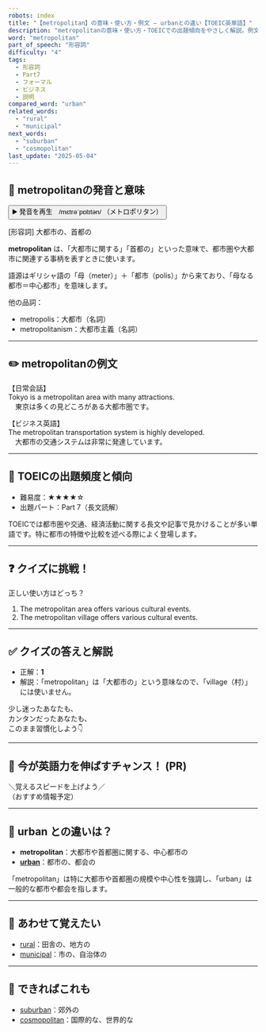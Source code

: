 ```yaml
---
robots: index
title: "【metropolitan】の意味・使い方・例文 ― urbanとの違い【TOEIC英単語】"
description: "metropolitanの意味・使い方・TOEICでの出題傾向をやさしく解説。例文・クイズ付きでurbanとの違いもわかりやすく学べます。"
word: "metropolitan"
part_of_speech: "形容詞"
difficulty: "4"
tags:
  - 形容詞
  - Part7
  - フォーマル
  - ビジネス
  - 説明
compared_word: "urban"
related_words:
  - "rural"
  - "municipal"
next_words:
  - "suburban"
  - "cosmopolitan"
last_update: "2025-05-04"
---
```


## 🔰 metropolitanの発音と意味

<button class="play-audio" onclick="playTTS('metropolitan')">
  <span class="play-audio-main">
    ▶️ 発音を再生　/mɛtrəˈpɒlɪtən/
  </span>
  <span class="play-audio-sub">
    （メトロポリタン）
  </span>
</button>

[形容詞] 大都市の、首都の

**metropolitan** は、「大都市に関する」「首都の」といった意味で、都市圏や大都市に関連する事柄を表すときに使います。

語源はギリシャ語の「母（meter）」＋「都市（polis）」から来ており、「母なる都市＝中心都市」を意味します。

他の品詞：  
- metropolis：大都市（名詞）
- metropolitanism：大都市主義（名詞）

---

## ✏️ metropolitanの例文

【日常会話】  
Tokyo is a metropolitan area with many attractions.  
　東京は多くの見どころがある大都市圏です。

【ビジネス英語】  
The metropolitan transportation system is highly developed.  
　大都市の交通システムは非常に発達しています。

---

## 🎯 TOEICの出題頻度と傾向

- 難易度：★★★★☆
- 出題パート：Part 7（長文読解）

TOEICでは都市圏や交通、経済活動に関する長文や記事で見かけることが多い単語です。特に都市の特徴や比較を述べる際によく登場します。

---

## ❓ クイズに挑戦！

正しい使い方はどっち？

1. The metropolitan area offers various cultural events.  
2. The metropolitan village offers various cultural events.

---

## ✅ クイズの答えと解説

- 正解：**1**
- 解説：「metropolitan」は「大都市の」という意味なので、「village（村）」には使いません。

少し迷ったあなたも、  
カンタンだったあなたも、  
このまま習慣化しよう👇️

---

## 🚀 今が英語力を伸ばすチャンス！ (PR)

<div class="info-center">
＼覚えるスピードを上げよう／<br>  
（おすすめ情報予定）
</div>

---

## 🤔  urban との違いは？

- **metropolitan**：大都市や首都圏に関する、中心都市の
- **[urban](/word/urban/)**：都市の、都会の

「metropolitan」は特に大都市や首都圏の規模や中心性を強調し、「urban」は一般的な都市や都会を指します。

---

## 🧩 あわせて覚えたい

- [rural](/word/rural/)：田舎の、地方の
- [municipal](/word/municipal/)：市の、自治体の

---

## 📖 できればこれも

- [suburban](/word/suburban/)：郊外の
- [cosmopolitan](/word/cosmopolitan/)：国際的な、世界的な

<!-- cvid: aid29_bid17 -->
